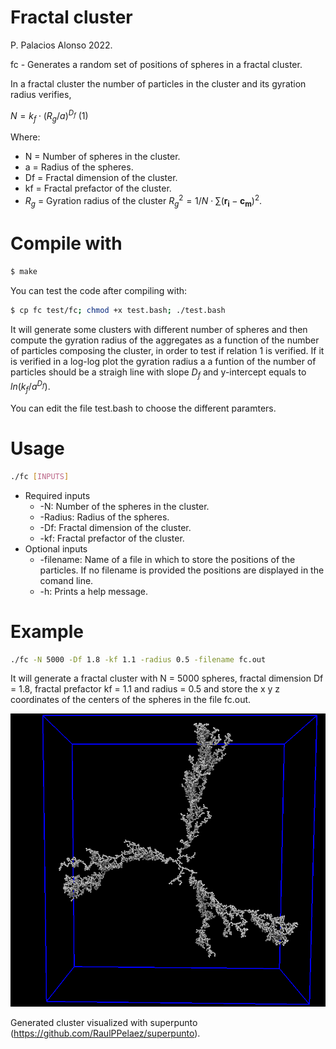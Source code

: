 # Fractal cluster
P. Palacios Alonso 2022.

fc - Generates a random set of positions of spheres in a fractal cluster.

In a fractal cluster the number of particles in the cluster and its gyration radius verifies,

$N = k_f \cdot (R_g/a)^{D_f}$ (1)

Where:

   - N = Number of spheres in the cluster.
   - a = Radius of the spheres.
   - Df = Fractal dimension of the cluster.
   - kf = Fractal prefactor of the cluster.
   - $R_g$ = Gyration radius of the cluster $R_g^2 = 1/N \cdot \sum (\mathbf{r_i}-\mathbf{c_m})^2$.
   
# Compile with
```bash
$ make
```
You can test the code after compiling with:
```bash
$ cp fc test/fc; chmod +x test.bash; ./test.bash
```
It will generate some clusters with different number of spheres and then compute the gyration radius of the aggregates as a function of the number of particles composing the cluster, in order to test if relation 1 is verified. If it is verified in a log-log plot the gyration radius a a funtion of the number of particles should be a straigh line with slope $D_f$ and y-intercept equals to $ln(k_f/a^{D_f})$.

You can edit the file test.bash to choose the different paramters. 

# Usage

 ```bash
 ./fc [INPUTS]
 ```
 
 - Required inputs
   - -N: Number of the spheres in the cluster.
   - -Radius: Radius of the spheres.
   - -Df: Fractal dimension of the cluster.
   - -kf: Fractal prefactor of the cluster.
 - Optional inputs
   - -filename: Name of a file in which to store the positions of the particles. If no filename is provided the positions are displayed in the comand line.
   - -h: Prints a help message.
  
# Example
```bash
./fc -N 5000 -Df 1.8 -kf 1.1 -radius 0.5 -filename fc.out
 ```
 
 It will generate a fractal cluster with N = 5000 spheres, fractal dimension Df = 1.8, fractal prefactor kf = 1.1 and radius = 0.5 and store the x y z coordinates of the centers of the spheres in the file fc.out.
 
 <img src="https://github.com/PabloPalaciosAlonso/Fractal-Cluster/blob/main/res/example.png" width="600">
 
Generated cluster visualized with superpunto (https://github.com/RaulPPelaez/superpunto).
   
